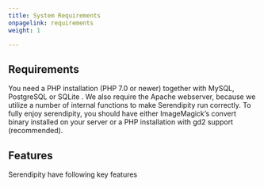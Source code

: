 ```yaml
---
title: System Requirements
onpagelink: requirements
weight: 1

---
```


Requirements
------------

You need a PHP installation (PHP 7.0 or newer) together with MySQL, PostgreSQL or SQLite . We also require the Apache webserver, because we utilize a number of internal functions to make Serendipity run correctly. To fully enjoy serendipity, you should have either ImageMagick’s convert binary installed on your server or a PHP installation with gd2 support (recommended).

Features
--------

Serendipity have following key features